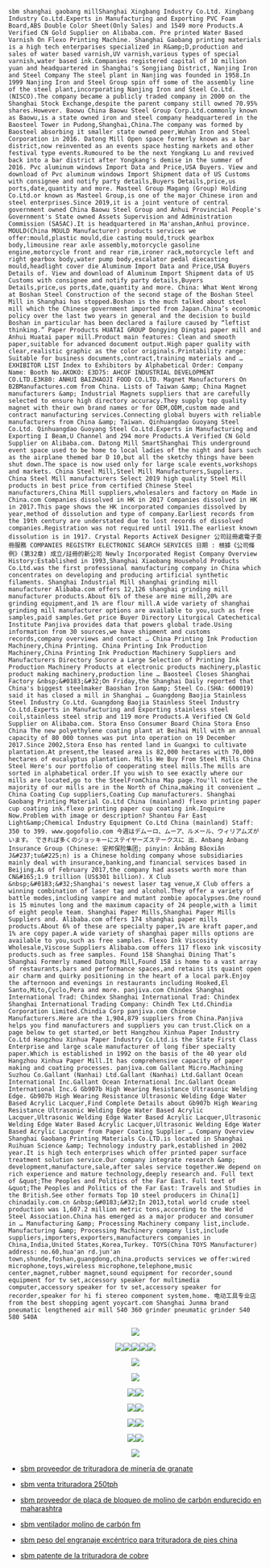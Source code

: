 
```
sbm shanghai gaobang millShanghai Xingbang Industry Co.Ltd. Xingbang Industry Co.Ltd.Experts in Manufacturing and Exporting PVC Foam Board,ABS Double Color Sheet(Only Sales) and 1549 more Products.A Verified CN Gold Supplier on Alibaba.com. Pre printed Water Based Varnish On Flexo Printing Machine. Shanghai Gaobang printing materials is a high tech enterparises specialized in R&amp;D,production and sales of water based varnish,UV varnish,various types of special varnish,water based ink.Companies registered capital of 10 million yuan and headquartered in Shanghai's Songjiang District, Nanjing Iron and Steel Company The steel plant in Nanjing was founded in 1958.In 1999 Nanjing Iron and Steel Group spin off some of the assembly line of the steel plant,incorporating Nanjing Iron and Steel Co.Ltd.(NISCO).The company became a publicly traded company in 2000 on the Shanghai Stock Exchange,despite the parent company still owned 70.95% shares.However. Baowu China Baowu Steel Group Corp.Ltd.commonly known as Baowu,is a state owned iron and steel company headquartered in the Baosteel Tower in Pudong,Shanghai,China.The company was formed by Baosteel absorbing it smaller state owned peer,Wuhan Iron and Steel Corporation in 2016. Datong Mill Open space formerly known as a bar district,now reinvented as an events space hosting markets and other festival type events.Rumoured to be the next Yongkang Lu and revived back into a bar district after Yongkang's demise in the summer of 2016. Pvc aluminum windows Import Data and Price,USA Buyers. View and download of Pvc aluminum windows Import Shipment data of US Customs with consignee and notify party details,Buyers Details,price,us ports,date,quantity and more. Masteel Group Magang (Group) Holding Co.Ltd.or known as Masteel Group,is one of the major Chinese iron and steel enterprises.Since 2019,it is a joint venture of central government owned China Baowu Steel Group and Anhui Provincial People's Government's State owned Assets Supervision and Administration Commission (SASAC).It is headquartered in Ma'anshan,Anhui province. MOULD(China MOULD Manufacturer) products services we offer:mould,plastic mould,die casting mould,truck gearbox body,limousine rear axle assembly,motorcycle gasoline engine,motorcycle front and rear rim,ironer rack,motorcycle left and right gearbox body,water pump body,escalator pedal diecasting mould,headlight cover die Aluminum Import Data and Price,USA Buyers Details of. View and download of Aluminum Import Shipment data of US Customs with consignee and notify party details,Buyers Details,price,us ports,date,quantity and more. China: What Went Wrong at Boshan Steel Construction of the second stage of the Boshan Steel Mill in Shanghai has stopped.Boshan is the much talked about steel mill which the Chinese government imported from Japan.China’s economic policy over the last two years in general and the decision to build Boshan in particular has been declared a failure caused by “leftist thinking.” Paper Products HUATAI GROUP Dongying Dingtai paper mill and Anhui Huatai paper mill.Product main features: Clean and smooth paper,suitable for advanced document output.High paper quality with clear,realistic graphic as the color originals.Printability range: Suitable for business documents,contract,training materials and … EXHIBITOR LIST Index to Exhibitors by Alphabetical Order: Company Name: Booth No.AKOKO: E3D75: AHCOF INDUSTRIAL DEVELOPMENT CO.LTD.E3K80: ANHUI BAIZHAOJI FOOD CO.LTD. Magnet Manufacturers On B2BManufactures.com from China. Lists of Taiwan &amp; China Magnet manufacturers &amp; Industrial Magnets suppliers that are carefully selected to ensure high directory accuracy.They supply top quality magnet with their own brand names or for OEM,ODM,custom made and contract manufacturing services.Connecting global buyers with reliable manufacturers from China &amp; Taiwan. Qinhuangdao Guoyang Steel Co.Ltd. Qinhuangdao Guoyang Steel Co.Ltd.Experts in Manufacturing and Exporting I Beam,U Channel and 294 more Products.A Verified CN Gold Supplier on Alibaba.com. Datong Mill SmartShanghai This underground event space used to be home to local ladies of the night and bars such as the airplane themed bar D 10,but all the sketchy things have been shut down.The space is now used only for large scale events,workshops and markets. China Steel Mill,Steel Mill Manufacturers,Suppliers. China Steel Mill manufacturers Select 2019 high quality Steel Mill products in best price from certified Chinese Steel manufacturers,China Mill suppliers,wholesalers and factory on Made in China.com Companies dissolved in HK in 2017 Companies dissolved in HK in 2017.This page shows the HK incorporated companies dissolved by year,method of dissolution and type of company.Earliest records from the 19th century are understated due to lost records of dissolved companies.Registration was not required until 1911.The earliest known dissolution is in 1917. Crystal Reports ActiveX Designer 公司註冊處電子查冊服務 COMPANIES REGISTRY ELECTRONIC SEARCH SERVICES 日期 : 根據《公司條例》(第32章) 成立∕註冊的新公司 Newly Incorporated Regist Company Overview History:Established in 1993,Shanghai Xiaobang Household Products Co.Ltd.was the first professional manufacturing company in China which concentrates on developing and producing artificial synthetic filaments. Shanghai Industrial Mill shanghai grinding mill manufacturer Alibaba.com offers 12,126 shanghai grinding mill manufacturer products.About 61% of these are mine mill,20% are grinding equipment,and 1% are flour mill.A wide variety of shanghai grinding mill manufacturer options are available to you,such as free samples,paid samples.Get price Buyer Directory Liturgical Catechetical Institute Panjiva provides data that powers global trade.Using information from 30 sources,we have shipment and customs records,company overviews and contact … China Printing Ink Production Machinery,China Printing. China Printing Ink Production Machinery,China Printing Ink Production Machinery Suppliers and Manufacturers Directory Source a Large Selection of Printing Ink Production Machinery Products at electronic products machinery,plastic product making machinery,production line … Baosteel Closes Shanghai Factory &nbsp;&#0183;&#32;On Friday,the Shanghai Daily reported that China's biggest steelmaker Baoshan Iron &amp; Steel Co.(SHA: 600019) said it has closed a mill in Shanghai … Guangdong Baojia Stainless Steel Industry Co.Ltd. Guangdong Baojia Stainless Steel Industry Co.Ltd.Experts in Manufacturing and Exporting stainless steel coil,stainless steel strip and 119 more Products.A Verified CN Gold Supplier on Alibaba.com. Stora Enso Consumer Board China Stora Enso China The new polyethylene coating plant at Beihai Mill with an annual capacity of 80 000 tonnes was put into operation on 19 December 2017.Since 2002,Stora Enso has rented land in Guangxi to cultivate plantation.At present,the leased area is 82,000 hectares with 70,000 hectares of eucalyptus plantation. Mills We Buy From Steel Mills China Steel Here's our portfolio of cooperating steel mills.The mills are sorted in alphabetical order.If you wish to see exactly where our mills are located,go to the SteelFromChina Map page.You'll notice the majority of our mills are in the North of China,making it convenient … China Coating Cup suppliers,Coating Cup manufacturers. Shanghai Gaobang Printing Material Co.Ltd China (mainland) flexo printing paper cup coating ink.flexo printing paper cup coating ink.Inquire Now.Problem with image or description? Shantou Far East Light&amp;Chemical Industry Equipment Co.Ltd China (mainland) Staff: 350 to 399. www.gogofolio.com 今週はデムーロ、ムーア、ルメール、ウィリアムズがいます。 できれば多くのジョッキーにステイヤーズステークスに 出. Anbang Anbang Insurance Group (Chinese: 安邦保险集团; pinyin: Ānbāng Bǎoxiǎn J&#237;tu&#225;n) is a Chinese holding company whose subsidiaries mainly deal with insurance,banking,and financial services based in Beijing.As of February 2017,the company had assets worth more than CN&#165;1.9 trillion (US$301 billion). X Club &nbsp;&#0183;&#32;Shanghai's newest laser tag venue,X Club offers a winning combination of laser tag and alcohol.They offer a variety of battle modes,including vampire and mutant zombie apocalypses.One round is 15 minutes long and the maximum capacity of 24 people,with a limit of eight people team. Shanghai Paper Mills,Shanghai Paper Mills Suppliers and. Alibaba.com offers 174 shanghai paper mills products.About 6% of these are specialty paper,1% are kraft paper,and 1% are copy paper.A wide variety of shanghai paper mills options are available to you,such as free samples. Flexo Ink Viscosity Wholesale,Viscose Suppliers Alibaba.com offers 117 flexo ink viscosity products.such as free samples. Found 158 Shanghai Dining That’s Shanghai Formerly named Datong Mill,Found 158 is home to a vast array of restaurants,bars and performance spaces,and retains its quaint open air charm and quirky positioning in the heart of a local park.Enjoy the afternoon and evenings in restaurants including Hooked,El Santo,Mito,Cyclo,Pera and more. panjiva.com Chindex Shanghai International Trad: Chindex Shanghai International Trad: Chindex Shanghai International Trading Company: Chindh Tex Ltd.Chindia Corporation Limited.Chindia Corp panjiva.com Chinese Manufacturers.Here are the 1,904,879 suppliers from China.Panjiva helps you find manufacturers and suppliers you can trust.Click on a page below to get started,or bett Hangzhou Xinhua Paper Industry Co.Ltd Hangzhou Xinhua Paper Industry Co.Ltd.is the State First Class Enterprise and large scale manufacturer of long fiber specialty paper.Which is established in 1992 on the basis of the 40 year old Hangzhou Xinhua Paper Mill.It has comprehensive capacity of paper making and coating processes. panjiva.com Gallant Micro.Machining Suzhou Co.Gallant (Nanhai) Ltd.Gallant (Nanhai) Ltd.Gallant Ocean International Inc.Gallant Ocean International Inc.Gallant Ocean International Inc.G Gb907b High Wearing Resistance Ultrasonic Welding Edge. Gb907b High Wearing Resistance Ultrasonic Welding Edge Water Based Acrylic Lacquer,Find Complete Details about Gb907b High Wearing Resistance Ultrasonic Welding Edge Water Based Acrylic Lacquer,Ultrasonic Welding Edge Water Based Acrylic Lacquer,Ultrasonic Welding Edge Water Based Acrylic Lacquer,Ultrasonic Welding Edge Water Based Acrylic Lacquer from Paper Coating Supplier … Company Overview Shanghai Gaobang Printing Materials Co.LTD.is located in Shanghai Ruihuan Science &amp; Technology industry park,established in 2002 year.It is high tech enterprises which offer printed paper surface treatment solution service.Our company integrate research &amp; development,manufacture,sale,after sales service together.We depend on rich experience and mature technology,deeply research and. Full text of &quot;The Peoples and Politics of the Far East. Full text of &quot;The Peoples and Politics of the Far East: Travels and Studies in the British.See other formats Top 10 steel producers in China[1] chinadaily.com.cn &nbsp;&#0183;&#32;In 2013,total world crude steel production was 1,607.2 million metric tons,according to the World Steel Association.China has emerged as a major producer and consumer in … Manufacturing &amp; Processing Machinery company list,include. Manufacturing &amp; Processing Machinery company list,include suppliers,importers,exporters,manufacturers companies in China,India,United States,Korea,Turkey. TOYS(China TOYS Manufacturer) address: no.60,hua'an rd.jun'an town,shunde,foshan,guangdong,china.products services we offer:wired microphone,toys,wireless microphone,telephone,music center,magnet,rubber magnet,sound equipment for recorder,sound equipment for tv set,accessory speaker for multimedia computer,accessory speaker for tv set,accessory speaker for recorder,speaker for hi fi stereo component system,home. 电动工具专业店 from the best shopping agent yoycart.com Shanghai Junma brand pneumatic lengthened air mill S40 360 grinder pneumatic grinder S40 580 S40A 
```

<div align="center">

<a href="https://es-crusher.shibang-china.com/github&k=sbm+shanghai+gaobang+mill"><img src="https://static.shibang-china.com/es/crusher/logo.jpg"></a>

<a href="https://es-crusher.shibang-china.com/github&k=sbm+shanghai+gaobang+mill"><img src="https://static.shibang-china.com/es/crusher/index.jpg"></a><a href="https://es-crusher.shibang-china.com/material.htmlgithub&k=sbm+shanghai+gaobang+mill"><img src="https://static.shibang-china.com/es/crusher/material.jpg"></a><a href="https://es-crusher.shibang-china.com/application.htmlgithub&k=sbm+shanghai+gaobang+mill"><img src="https://static.shibang-china.com/es/crusher/application.jpg"></a><a href="https://es-crusher.shibang-china.com/aboutus.htmlgithub&k=sbm+shanghai+gaobang+mill"><img src="https://static.shibang-china.com/es/crusher/aboutus.jpg"></a><a href="https://es-crusher.shibang-china.com/contact.htmlgithub&k=sbm+shanghai+gaobang+mill"><img src="https://static.shibang-china.com/es/crusher/contact.jpg"></a>

<a href="https://es-crusher.shibang-china.com/github&k=sbm+shanghai+gaobang+mill"><img src="https://static.shibang-china.com/es/crusher/banner.jpg"></a>

<a href="https://swt.shibang-china.com/github&k=sbm+shanghai+gaobang+mill"><img src="https://static.shibang-china.com/es/crusher/text.jpg"></a>

<a href="https://swt.shibang-china.com/github&k=sbm+shanghai+gaobang+mill"><img src="https://static.shibang-china.com/es/crusher/chat.jpg"></a><a href="https://es-crusher.shibang-china.com/contact.htmlgithub&k=sbm+shanghai+gaobang+mill"><img src="https://static.shibang-china.com/es/crusher/message.jpg"></a>

<a href="https://es-crusher.shibang-china.com/products/pe.htmlgithub&k=sbm+shanghai+gaobang+mill"><img src="https://static.shibang-china.com/es/crusher/pe.jpg"></a><a href="https://es-crusher.shibang-china.com/products/pf.htmlgithub&k=sbm+shanghai+gaobang+mill"><img src="https://static.shibang-china.com/es/crusher/pf.jpg"></a>

<a href="https://es-crusher.shibang-china.com/products/hpt.htmlgithub&k=sbm+shanghai+gaobang+mill"><img src="https://static.shibang-china.com/es/crusher/hpt.jpg"></a><a href="https://es-crusher.shibang-china.com/products/vsi.htmlgithub&k=sbm+shanghai+gaobang+mill"><img src="https://static.shibang-china.com/es/crusher/vsi.jpg"></a>

<a href="https://es-crusher.shibang-china.com/products/klv.htmlgithub&k=sbm+shanghai+gaobang+mill"><img src="https://static.shibang-china.com/es/crusher/klv.jpg"></a><a href="https://es-crusher.shibang-china.com/products/portable.htmlgithub&k=sbm+shanghai+gaobang+mill"><img src="https://static.shibang-china.com/es/crusher/portable.jpg"></a>

<a href="https://swt.shibang-china.com/github&k=sbm+shanghai+gaobang+mill"><img src="https://static.shibang-china.com/es/crusher/case.jpg"></a>

</div>


* [sbm proveedor de trituradora de minería de granate](sbm%20proveedor%20de%20trituradora%20de%20miner%C3%ADa%20de%20granate.md)

* [sbm venta trituradora 250tph](sbm%20venta%20trituradora%20250tph.md)

* [sbm proveedor de placa de bloqueo de molino de carbón endurecido en maharashtra](sbm%20proveedor%20de%20placa%20de%20bloqueo%20de%20molino%20de%20carb%C3%B3n%20endurecido%20en%20maharashtra.md)

* [sbm ventilador molino de carbón fm](sbm%20ventilador%20molino%20de%20carb%C3%B3n%20fm.md)

* [sbm peso del engranaje excéntrico para trituradora de pies china](sbm%20peso%20del%20engranaje%20exc%C3%A9ntrico%20para%20trituradora%20de%20pies%20china.md)

* [sbm patente de la trituradora de cobre](sbm%20patente%20de%20la%20trituradora%20de%20cobre.md)